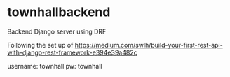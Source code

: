 # townhallbackend
Backend Django server using DRF

Following the set up of
https://medium.com/swlh/build-your-first-rest-api-with-django-rest-framework-e394e39a482c

username: townhall
pw: townhall 